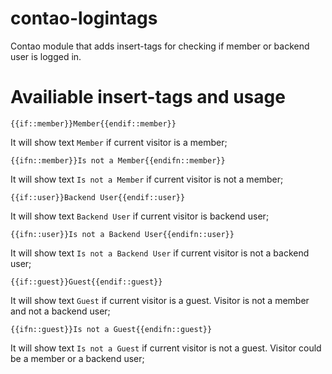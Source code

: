 contao-logintags
================

Contao module that adds insert-tags for checking if member or backend user is logged in.

Availiable insert-tags and usage
================================

`{{if::member}}Member{{endif::member}}`

It will show text `Member` if current visitor is a member;

`{{ifn::member}}Is not a Member{{endifn::member}}` 

It will show text `Is not a Member` if current visitor is not a member;

`{{if::user}}Backend User{{endif::user}}` 

It will show text `Backend User` if current visitor is backend user;

`{{ifn::user}}Is not a Backend User{{endifn::user}}` 

It will show text `Is not a Backend User` if current visitor is not a backend user;

`{{if::guest}}Guest{{endif::guest}}` 

It will show text `Guest` if current visitor is a guest. Visitor is not a member and not a backend user;

`{{ifn::guest}}Is not a Guest{{endifn::guest}}` 

It will show text `Is not a Guest` if current visitor is not a guest. Visitor could be a member or a backend user;
